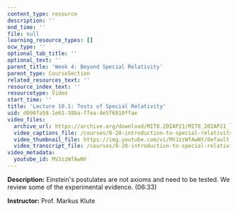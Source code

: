 ```yaml
---
content_type: resource
description: ''
end_time: ''
file: null
learning_resource_types: []
ocw_type: ''
optional_tab_title: ''
optional_text: ''
parent_title: 'Week 4: Beyond Special Relativity'
parent_type: CourseSection
related_resources_text: ''
resource_index_text: ''
resourcetype: Video
start_time: ''
title: 'Lecture 10.1: Tests of Special Relativity'
uid: d098fa58-1e61-38ba-ffea-4e5f6810ffae
video_files:
  archive_url: https://archive.org/download/MIT8.20IAP21/MIT8_20IAP21_lec10-1_300k.mp4
  video_captions_file: /courses/8-20-introduction-to-special-relativity-january-iap-2021/2ae787ab66205522bbad05d0b50ba915_MVJzzWfAwNY.vtt
  video_thumbnail_file: https://img.youtube.com/vi/MVJzzWfAwNY/default.jpg
  video_transcript_file: /courses/8-20-introduction-to-special-relativity-january-iap-2021/8366a7600c1efd2fb92ecaf0a1183387_MVJzzWfAwNY.pdf
video_metadata:
  youtube_id: MVJzzWfAwNY
---
```


**Description:** Einstein's postulates are not axioms and need to be tested. We review some of the experimental evidence. (06:33)

**Instructor:** Prof. Markus Klute



